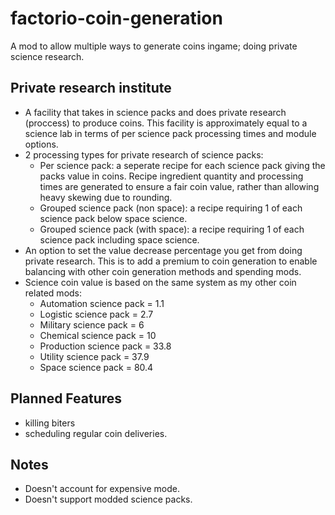 # factorio-coin-generation
A mod to allow multiple ways to generate coins ingame; doing private science research.

Private research institute
------------

- A facility that takes in science packs and does private research (proccess) to produce coins. This facility is approximately equal to a science lab in terms of per science pack processing times and module options.
- 2 processing types for private research of science packs:
    - Per science pack: a seperate recipe for each science pack giving the packs value in coins. Recipe ingredient quantity and processing times are generated to ensure a fair coin value, rather than allowing heavy skewing due to rounding.
    - Grouped science pack (non space): a recipe requiring 1 of each science pack below space science.
    - Grouped science pack (with space): a recipe requiring 1 of each science pack including space science.
- An option to set the value decrease percentage you get from doing private research. This is to add a premium to coin generation to enable balancing with other coin generation methods and spending mods.
- Science coin value is based on the same system as my other coin related mods:
    - Automation science pack = 1.1
    - Logistic science pack = 2.7
    - Military science pack = 6
    - Chemical science pack = 10
    - Production science pack = 33.8
    - Utility science pack = 37.9
    - Space science pack = 80.4


Planned Features
------------

- killing biters
- scheduling regular coin deliveries.


Notes
---------

- Doesn't account for expensive mode.
- Doesn't support modded science packs.